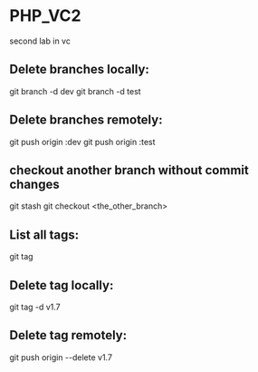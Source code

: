 # PHP_VC2
second lab in vc

## Delete branches locally:

git branch -d dev
git branch -d test

## Delete branches remotely:

git push origin :dev
git push origin :test

## checkout another branch without commit changes
git stash
git checkout <the_other_branch>

## List all tags:
git tag

## Delete tag locally:
git tag -d v1.7

## Delete tag remotely:
git push origin --delete v1.7